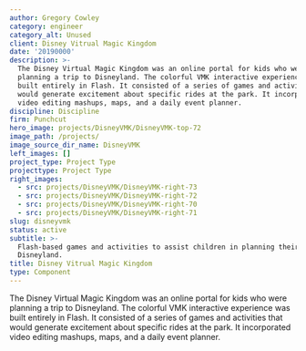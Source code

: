 ```yaml
---
author: Gregory Cowley
category: engineer
category_alt: Unused
client: Disney Vitrual Magic Kingdom
date: '20190000'
description: >-
  The Disney Virtual Magic Kingdom was an online portal for kids who were
  planning a trip to Disneyland. The colorful VMK interactive experience was
  built entirely in Flash. It consisted of a series of games and activities that
  would generate excitement about specific rides at the park. It incorporated
  video editing mashups, maps, and a daily event planner.
discipline: Discipline
firm: Punchcut
hero_image: projects/DisneyVMK/DisneyVMK-top-72
image_path: /projects/
image_source_dir_name: DisneyVMK
left_images: []
project_type: Project Type
projecttype: Project Type
right_images:
  - src: projects/DisneyVMK/DisneyVMK-right-73
  - src: projects/DisneyVMK/DisneyVMK-right-72
  - src: projects/DisneyVMK/DisneyVMK-right-70
  - src: projects/DisneyVMK/DisneyVMK-right-71
slug: disneyvmk
status: active
subtitle: >-
  Flash-based games and activities to assist children in planning their trip to
  Disneyland.
title: Disney Vitrual Magic Kingdom
type: Component
---
```

The Disney Virtual Magic Kingdom was an online portal for kids who were planning a trip to Disneyland. The colorful VMK interactive experience was built entirely in Flash. It consisted of a series of games and activities that would generate excitement about specific rides at the park. It incorporated video editing mashups, maps, and a daily event planner.
